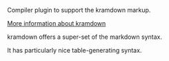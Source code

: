 Compiler plugin to support the kramdown markup.

[More information about kramdown](http://kramdown.org/)

kramdown offers a super-set of the markdown syntax.

It has particularly nice table-generating syntax.


